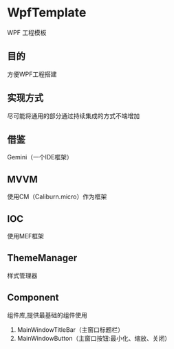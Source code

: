 # WpfTemplate
WPF 工程模板

## 目的
方便WPF工程搭建

## 实现方式
尽可能将通用的部分通过持续集成的方式不端增加

## 借鉴
Gemini（一个IDE框架）

## MVVM
使用CM（Caliburn.micro）作为框架

## IOC
使用MEF框架

## ThemeManager
样式管理器

## Component
组件库,提供最基础的组件使用
1. MainWindowTitleBar（主窗口标题栏）
2. MainWindowButton（主窗口按钮:最小化、缩放、关闭）
